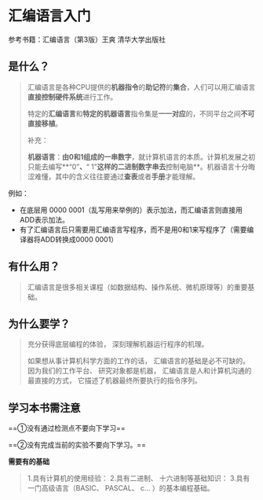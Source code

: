 # 汇编语言入门

参考书籍：汇编语言（第3版）王爽  清华大学出版社

## 是什么？

> 汇编语言是各种CPU提供的**机器指令**的**助记符**的**集合**，人们可以用汇编语言**直接控制硬件系统**进行工作。
>
> 特定的**汇编语言**和**特定的机器语言**指令集是**一一对应**的，不同平台之间**不可直接移植**。
>
> 补充：
>
> **机器语言**：**由0和1组成的一串数字**，就计算机语言的本质。计算机发展之初只能去编写**“0”**、**“ 1”**这样的二进制数字串去**控制电脑**。机器语言十分晦涩难懂，其中的含义往往要通过**查表**或者**手册**才能理解。

例如：

- 在底层用 0000 0001（乱写用来举例的）表示加法，而汇编语言则直接用ADD表示加法。
- 有了汇编语言后只需要用汇编语言写程序，而不是用0和1来写程序了（需要编译器将ADD转换成0000 0001）

## 有什么用？

> 汇编语言是很多相关课程（如数据结构、操作系统、微机原理等）的重要基础。

## 为什么要学？

> 充分获得底层编程的体验， 深刻理解机器运行程序的机理。
>
> 如果想从事计算机科学方面的工作的话， 汇编语言的基础是必不可缺的。因为我们的工作平台、 研究对象都是机器， 汇编语言是人和计算机沟通的最直接的方式， 它描述了机器最终所要执行的指令序列。

## 学习本书需注意

==①没有通过检测点不要向下学习==

==②没有完成当前的实验不要向下学习。==

**需要有的基础**

> 1.具有计算机的使用经验：
> 2.具有二进制、 十六进制等基础知识：
> 3.具有一门高级语言（BASIC、 PASCAL、 c... ）的基本编程基础。